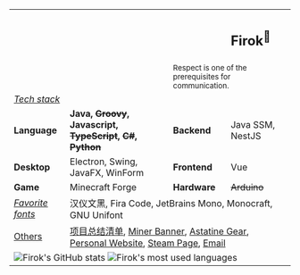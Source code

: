 <table>
<tr>
    <td colspan="3"></td>
    <td>
        <h2>Firok<sup>💖</sup></h2>
    </td>
</tr>
<tr>
  <td colspan="2">
  </td>
    <td colspan="2">
        <sup>Respect is one of the prerequisites for communication.</sup>
    </td>
</tr>
<tr>
  <td colspan="4">
    <i><u>Tech stack</u></i>
  </td>
</tr>
<tr>
  <td>
    <b>Language</b>
  </td>
  <td>
    <b>Java, <del>Groovy</del>, Javascript, <del>TypeScript</del>, <del>C#</del>, <del>Python</del></b>
  </td>
  <td>
    <b>Backend</b>
  </td>
  <td>
    Java SSM, NestJS
  </td>
</tr>
<tr>
  <td>
    <b>Desktop</b>
  </td>
  <td>
    Electron, Swing, JavaFX, WinForm
  </td>
  <td>
    <b>Frontend</b>
  </td>
  <td>
    Vue
  </td>
</tr>
<tr>
  <td>
    <b>Game</b>
  </td>
  <td>
    Minecraft Forge
  </td>
  <td>
    <b>Hardware</b>
  </td>
  <td>
    <del>Arduino</del>
  </td></tr>
<tr>
  <td>
    <i><u>Favorite fonts</u></i>
  </td>
  <td colspan="3">
    汉仪文黑, Fira Code, JetBrains Mono, Monocraft, GNU Unifont
  </td>
</tr>
<tr>
  <td>
    <u>Others</u>
  </td>
  <td colspan="3">
    <a href="https://github.com/FirokOtaku/FirokOtaku/blob/main/project-summary-list.md">项目总结清单</a>,
    <a href="https://miner-banner.firok.space/">Miner Banner</a>,
    <a href="https://astatine-gear.firok.space/">Astatine Gear</a>,
    <br>
    <a href="https://arc.firok.space/" target="_blank">Personal Website</a>,
    <a href="https://steamcommunity.com/id/s2lab_firok" target="_blank">Steam Page</a>,
    <a href="mailto:firok@qq.com">Email</a>
  </td>
</tr>
<tr>
  <td colspan="4">
    <!-- https://github.com/anuraghazra/github-readme-stats -->
    <img src="https://github-readme-stats.firok.space/api?username=FirokOtaku&count_private=true&show_icons=true&theme=radical&bg_color=45,0f0c29,302b63,24243e&hide_rank=true" alt="Firok's GitHub stats">
    <img src="https://github-readme-stats.firok.space/api/top-langs?username=FirokOtaku&layout=compact&hide=css,smalltalk&bg_color=45,5f2c82,49a09d,5f2c82&theme=chartreuse-dark" alt="Firok's most used languages">
  </td>
</tr>
</table>
